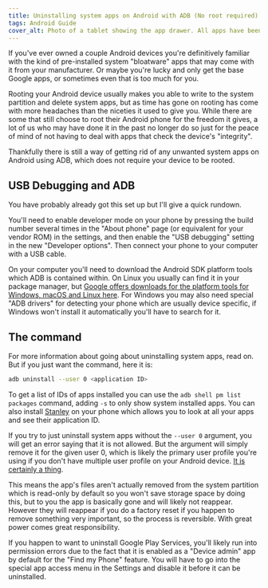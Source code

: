 ```yaml
---
title: Uninstalling system apps on Android with ADB (No root required)
tags: Android Guide
cover_alt: Photo of a tablet showing the app drawer. All apps have been uninstalled except for the Settings app (and a "Tethering" app that is part of the settings app).
---
```


If you've ever owned a couple Android devices you're definitively familiar with the kind of pre-installed system "bloatware" apps that may come with it from your manufacturer. Or maybe you're lucky and only get the base Google apps, or sometimes even that is too much for you.

Rooting your Android device usually makes you able to write to the system partition and delete system apps, but as time has gone on rooting has come with more headaches than the niceties it used to give you. While there are some that still choose to root their Android phone for the freedom it gives, a lot of us who may have done it in the past no longer do so just for the peace of mind of not having to deal with apps that check the device's "integrity".

Thankfully there is still a way of getting rid of any unwanted system apps on Android using ADB, which does not require your device to be rooted.

<!--more-->

## USB Debugging and ADB
You have probably already got this set up but I'll give a quick rundown.

You'll need to enable developer mode on your phone by pressing the build number several times in the "About phone" page (or equivalent for your vendor ROM) in the settings, and then enable the "USB debugging" setting in the new "Developer options". Then connect your phone to your computer with a USB cable.

On your computer you'll need to download the Android SDK platform tools which ADB is contained within. On Linux you usually can find it in your package manager, but [Google offers downloads for the platform tools for Windows, macOS and Linux here](https://developer.android.com/tools/releases/platform-tools). For Windows you may also need special "ADB drivers" for detecting your phone which are usually device specific, if Windows won't install it automatically you'll have to search for it.

## The command
For more information about going about uninstalling system apps, read on. But if you just want the command, here it is:

```bash
adb uninstall --user 0 <application ID>
```

To get a list of IDs of apps installed you can use the `adb shell pm list packages` command, adding `-s` to only show system installed apps. You can also install [Stanley](https://f-droid.org/en/packages/fr.xgouchet.packageexplorer/) on your phone which allows you to look at all your apps and see their application ID.

If you try to just uninstall system apps without the `--user 0` argument, you will get an error saying that it is not allowed. But the argument will simply remove it for the given user 0, which is likely the primary user profile you're using if you don't have multiple user profile on your Android device. [It is certainly a thing](https://source.android.com/docs/devices/admin/multi-user).

This means the app's files aren't actually removed from the system partition which is read-only by default so you won't save storage space by doing this, but to you the app is basically gone and will likely not reappear. However they will reappear if you do a factory reset if you happen to remove something very important, so the process is reversible. With great power comes great responsibility.

If you happen to want to uninstall Google Play Services, you'll likely run into permission errors due to the fact that it is enabled as a "Device admin" app by default for the "Find my Phone" feature. You will have to go into the special app access menu in the Settings and disable it before it can be uninstalled.
